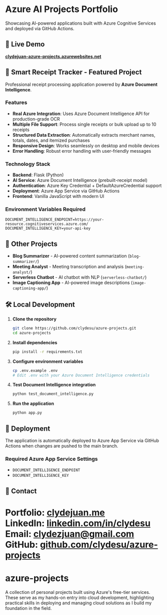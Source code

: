 # Azure AI Projects Portfolio

Showcasing AI-powered applications built with Azure Cognitive Services and deployed via GitHub Actions.

## 🚀 Live Demo

**[clydejuan-azure-projects.azurewebsites.net](https://clydejuan-azure-projects.azurewebsites.net)**

## 🧾 Smart Receipt Tracker - Featured Project

Professional receipt processing application powered by **Azure Document Intelligence**. 

### Features
- **Real Azure Integration**: Uses Azure Document Intelligence API for production-grade OCR
- **Multiple File Support**: Process single receipts or bulk upload up to 10 receipts
- **Structured Data Extraction**: Automatically extracts merchant names, totals, dates, and itemized purchases
- **Responsive Design**: Works seamlessly on desktop and mobile devices
- **Error Handling**: Robust error handling with user-friendly messages

### Technology Stack
- **Backend**: Flask (Python)
- **AI Service**: Azure Document Intelligence (prebuilt-receipt model)
- **Authentication**: Azure Key Credential + DefaultAzureCredential support
- **Deployment**: Azure App Service via GitHub Actions
- **Frontend**: Vanilla JavaScript with modern UI

### Environment Variables Required
```
DOCUMENT_INTELLIGENCE_ENDPOINT=https://your-resource.cognitiveservices.azure.com/
DOCUMENT_INTELLIGENCE_KEY=your-api-key
```

## 📁 Other Projects

- **Blog Summarizer** - AI-powered content summarization (`blog-summarizer/`)
- **Meeting Analyst** - Meeting transcription and analysis (`meeting-analyst/`)
- **Serverless Chatbot** - AI chatbot with NLP (`serverless-chatbot/`)
- **Image Captioning App** - AI-powered image descriptions (`image-captioning-app/`)

## 🛠️ Local Development

1. **Clone the repository**
   ```bash
   git clone https://github.com/clydesu/azure-projects.git
   cd azure-projects
   ```

2. **Install dependencies**
   ```bash
   pip install -r requirements.txt
   ```

3. **Configure environment variables**
   ```bash
   cp .env.example .env
   # Edit .env with your Azure Document Intelligence credentials
   ```

4. **Test Document Intelligence integration**
   ```bash
   python test_document_intelligence.py
   ```

5. **Run the application**
   ```bash
   python app.py
   ```

## 🚀 Deployment

The application is automatically deployed to Azure App Service via GitHub Actions when changes are pushed to the main branch.

### Required Azure App Service Settings
- `DOCUMENT_INTELLIGENCE_ENDPOINT`
- `DOCUMENT_INTELLIGENCE_KEY`

## 📧 Contact

**Portfolio**: [clydejuan.me](https://clydejuan.me)  
**LinkedIn**: [linkedin.com/in/clydesu](https://linkedin.com/in/clydesu)  
**Email**: clydezjuan@gmail.com  
**GitHub**: [github.com/clydesu/azure-projects](https://github.com/clydesu/azure-projects)
=======
# azure-projects
A collection of personal projects built using Azure's free-tier services. These serve as my hands-on entry into cloud development, highlighting practical skills in deploying and managing cloud solutions as I build my foundation in the field.
